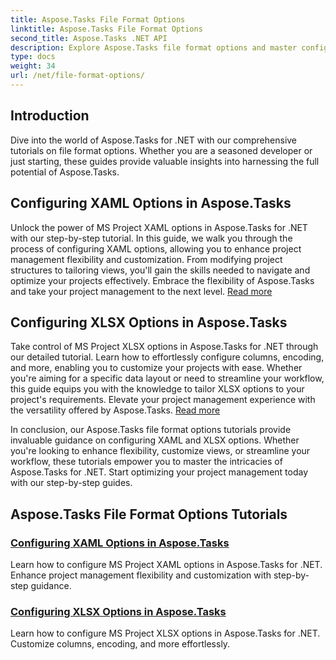 ```yaml
---
title: Aspose.Tasks File Format Options
linktitle: Aspose.Tasks File Format Options
second_title: Aspose.Tasks .NET API
description: Explore Aspose.Tasks file format options and master configuring XAML & XLSX options in Aspose.Tasks .NET. Elevate project management with customization tips.
type: docs
weight: 34
url: /net/file-format-options/
---
```


## Introduction

Dive into the world of Aspose.Tasks for .NET with our comprehensive tutorials on file format options. Whether you are a seasoned developer or just starting, these guides provide valuable insights into harnessing the full potential of Aspose.Tasks.

## Configuring XAML Options in Aspose.Tasks

Unlock the power of MS Project XAML options in Aspose.Tasks for .NET with our step-by-step tutorial. In this guide, we walk you through the process of configuring XAML options, allowing you to enhance project management flexibility and customization. From modifying project structures to tailoring views, you'll gain the skills needed to navigate and optimize your projects effectively. Embrace the flexibility of Aspose.Tasks and take your project management to the next level. [Read more](./configuring-xaml-options/)

## Configuring XLSX Options in Aspose.Tasks

Take control of MS Project XLSX options in Aspose.Tasks for .NET through our detailed tutorial. Learn how to effortlessly configure columns, encoding, and more, enabling you to customize your projects with ease. Whether you're aiming for a specific data layout or need to streamline your workflow, this guide equips you with the knowledge to tailor XLSX options to your project's requirements. Elevate your project management experience with the versatility offered by Aspose.Tasks. [Read more](./configuring-xlsx-options/)

In conclusion, our Aspose.Tasks file format options tutorials provide invaluable guidance on configuring XAML and XLSX options. Whether you're looking to enhance flexibility, customize views, or streamline your workflow, these tutorials empower you to master the intricacies of Aspose.Tasks for .NET. Start optimizing your project management today with our step-by-step guides.

## Aspose.Tasks File Format Options Tutorials
### [Configuring XAML Options in Aspose.Tasks](./configuring-xaml-options/)
Learn how to configure MS Project XAML options in Aspose.Tasks for .NET. Enhance project management flexibility and customization with step-by-step guidance.
### [Configuring XLSX Options in Aspose.Tasks](./configuring-xlsx-options/)
Learn how to configure MS Project XLSX options in Aspose.Tasks for .NET. Customize columns, encoding, and more effortlessly.